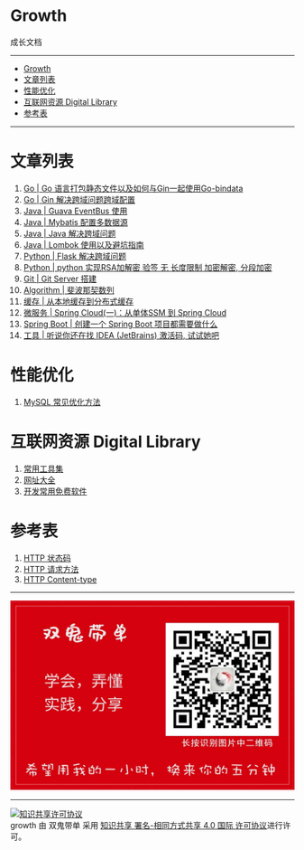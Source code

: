 # Growth

成长文档

---

- [Growth](#growth)
- [文章列表](#文章列表)
- [性能优化](#性能优化)
- [互联网资源 Digital Library](#互联网资源-digital-library)
- [参考表](#参考表)

---

# 文章列表

1. [Go | Go 语言打包静态文件以及如何与Gin一起使用Go-bindata](./articles/go/Go%20语言打包静态文件以及如何与Gin一起使用Go-bindata.md)
1. [Go | Gin 解决跨域问题跨域配置](./articles/go/Gin%20解决跨域问题跨域配置.md)
1. [Java | Guava EventBus 使用](./articles/java/Guava%20EventBus%20使用.md)
1. [Java | Mybatis 配置多数据源](./articles/java/Mybatis%20配置多数据源.md)
1. [Java | Java 解决跨域问题](./articles/java/Java%20解决跨域问题.md)
2. [Java | Lombok 使用以及避坑指南](./articles/java/Lombok%20使用.md)
3. [Python | Flask 解决跨域问题](./articles/python/Flask%20解决跨域问题.md)
4. [Python | python 实现RSA加解密 验签 无 长度限制 加密解密, 分段加密](articles/python/python%20实现RSA加解密%20验签%20无%20长度限制%20加密解密,%20分段加密.md)
5. [Git | Git Server 搭建](./articles/git/Git%20|%20Git%20Server%20搭建.md)
6. [Algorithm | 斐波那契数列](articles/algorithm/斐波那契数列.md)
7. [缓存 | 从本地缓存到分布式缓存](./artic/../articles/java/从本地缓存到分布式缓存.md)
8. [微服务 | Spring Cloud(一)：从单体SSM 到 Spring Cloud](./articles/微服务/Spring%20Cloud(一)：从单体SSM%20到%20Spring%20Cloud.md)
9. [Spring Boot | 创建一个 Spring Boot 项目都需要做什么](articles/java/创建一个%20Spring%20Boot%20项目都需要做什么.md)
10. [工具 | 听说你还在找 IDEA (JetBrains) 激活码, 试试她吧](./articles/tools/IDEA_EAP.md)

# 性能优化

1. [MySQL 常见优化方法](./articles/mysql/MySQL%20常见优化方法.md)

# 互联网资源 Digital Library

1. [常用工具集](./articles/DigitalLibrary/常用工具集.md)
2. [网址大全](./articles/DigitalLibrary/常用网站.md)
3. [开发常用免费软件](./articles/DigitalLibrary/开发常用免费软件.md)

# 参考表

1. [HTTP 状态码](articles/参考表/HTTP状态码大全.md)
1. [HTTP 请求方法](articles/参考表/HTTP请求方法.md)
2. [HTTP Content-type](./articles/参考表/HTTP%20Content-type.md)


---

![白色兔子公众号图片](./articles/red.jpg)

---

<a rel="license" href="http://creativecommons.org/licenses/by-sa/4.0/"><img alt="知识共享许可协议" style="border-width:0" src="https://i.creativecommons.org/l/by-sa/4.0/88x31.png" /></a><br /><span xmlns:dct="http://purl.org/dc/terms/" property="dct:title">growth</span> 由 <span xmlns:cc="http://creativecommons.org/ns#" property="cc:attributionName">双鬼带单</span> 采用 <a rel="license" href="http://creativecommons.org/licenses/by-sa/4.0/">知识共享 署名-相同方式共享 4.0 国际 许可协议</a>进行许可。
